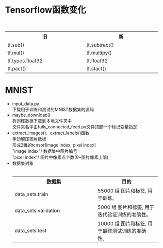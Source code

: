 # Tensorflow函数变化
  <div align="center"><table>
 <tr><th width="500"><b>旧</b></th><th width="500"><b>新</b></th></tr>
 <tr><td>tf.sub()</td><td>tf.subtract()</td></tr>
 <tr><td>tf.mul()</td><td>tf.multipy()</td></tr>
 <tr><td>tf.types.float32</td><td>tf.float32</td></tr>
 <tr><td>tf.pact()</td><td>tf.stact()</td></tr>
 </table></div>

# MNIST
  * input\_data.py  
       下载用于训练和测试的MNIST数据集的源码  
  * maybe\_download()  
       将训练数据下载到本地文件夹中  
       文件夹名字由fully\_connected_feed.py文件顶部一个标记变量指定
  * extract\_images()、extract\_labels()函数  
       手动解压图片数据  
       形成2维的tensor[image index, pixel index]  
       "image index"/  数据集中图片编号  
       "pixel index"/    图片中像素点个数(0~图片像素上限)
  * 数据集对象  
        <div align="center">
          <table>
            <tr><th width="500"><b>数据集</b></th><th width="500"><b>目的</b></th></tr>
            <tr><td>data_sets.train</td><td>55000 组 图片和标签, 用于训练。</td></tr>
            <tr><td>data_sets.validation</td><td>5000 组 图片和标签, 用于迭代验证训练的准确性。</td></tr>
            <tr><td>data_sets.test</td><td>10000 组 图片和标签, 用于最终测试训练的准确性。</td></tr>
          </table>
        </div><br>
